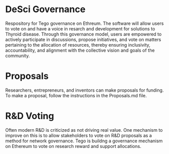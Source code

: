 # DeSci Governance
Respository for Tego governance on Ethreum. The software will allow users to vote on and have a voice in resarch and development for solutions to Thyroid disease. Through this governance model, users are empowered to actively participate in discussions, propose initiatives, and vote on matters pertaining to the allocation of resources, thereby ensuring inclusivity, accountability, and alignment with the collective vision and goals of the community.

# Proposals

Researchers, entrepreneurs, and inventors can make proposals for funding. To make a proposal, follow the instructions in the Proposals.md file.

# R&D Voting

Often modern R&D is criticized as not driving real value. One mechanism to improve on this is to allow stakeholders to vote on R&D proposals as a method for network governance. Tego is buildng a governance mechanism on Ethereum to vote on research reward and support allocations.


